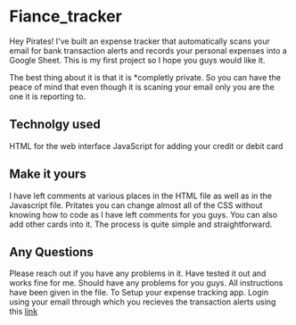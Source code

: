 # Fiance_tracker
Hey Pirates! I've built an expense tracker that automatically scans your email for bank transaction alerts and records your personal expenses into a Google Sheet. This is my first project so I hope you guys would like it.

The best thing about it is that it is *completly private. So you can have the peace of mind that even though it is scaning your email only you are the one it is reporting to.

## **Technolgy used**

HTML for the web interface
JavaScript for adding your credit or debit card

## **Make it yours**

I have left comments at various places in the HTML file as well as in the Javascript file. Pritates you can change almost all of the CSS without knowing how to code as I have left comments for you guys. You can also add other cards into it. The process is quite simple and straightforward.
## Any Questions
Please reach out if you have any problems in it. Have tested it out and works fine for me. Should have any problems for you guys.
All instructions have been given in the file.
To Setup your expense tracking app. Login using your email through which you recieves the transaction alerts using this [link](https://script.google.com/macros/s/AKfycbxWlNdtIp8Y0hu663JsKA8DvsjXvoJGVDhA16UEhbVKD5nz-PZPbssiXKxZEjfinZnw/exec)
